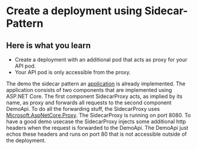 # Create a deployment using Sidecar-Pattern

## Here is what you learn

- Create a deployment with an additional pod that acts as proxy for your API pod.
- Your API pod is only accessible from the proxy.

The demo the sidecar pattern an [application](https://github.com/aspnet/Proxy) is already implemented. The application consists of two components that are implemented using ASP.NET Core.
The first component SidecarProxy acts, as implied by its name, as proxy and forwards all requests to the second component DemoApi. To do all the forwarding stuff, the SidecarProxy uses [Microsoft.AspNetCore.Proxy](https://github.com/aspnet/Proxy). The SidecarProxy is running on port 8080.
To have a good demo usecase the SidecarProxy injects some additional http headers when the request is forwarded to the DemoApi.
The DemoApi just echos these headers and runs on port 80 that is not accessible outside of the deployment.
